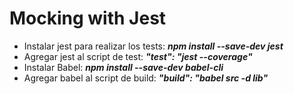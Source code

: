 # Mocking with Jest

- Instalar jest para realizar los tests:
  **_npm install --save-dev jest_**
- Agregar jest al script de test:
  **_"test": "jest --coverage"_**
- Instalar Babel:
  **_npm install --save-dev babel-cli_**
- Agregar babel al script de build:
  **_"build": "babel src -d lib"_**

